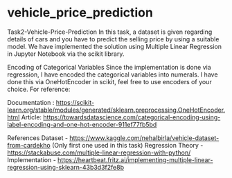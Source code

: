 # vehicle_price_prediction
Task2-Vehicle-Price-Prediction
In this task, a dataset is given regarding details of cars and you have to predict the selling price by using a suitable model. We have implemented the solution using Multiple Linear Regression in Jupyter Notebook via the scikit library.

Encoding of Categorical Variables
Since the implementation is done via regression, I have encoded the categorical variables into numerals. I have done this via OneHotEncoder in scikit, feel free to use encoders of your choice. For reference:

Documentation : https://scikit-learn.org/stable/modules/generated/sklearn.preprocessing.OneHotEncoder.html
Article: https://towardsdatascience.com/categorical-encoding-using-label-encoding-and-one-hot-encoder-911ef77fb5bd

References
Dataset - https://www.kaggle.com/nehalbirla/vehicle-dataset-from-cardekho (Only first one used in this task)
Regression Theory - https://stackabuse.com/multiple-linear-regression-with-python/
Implementation - https://heartbeat.fritz.ai/implementing-multiple-linear-regression-using-sklearn-43b3d3f2fe8b